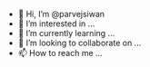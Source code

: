 - 👋 Hi, I’m @parvejsiwan
- 👀 I’m interested in ...
- 🌱 I’m currently learning ...
- 💞️ I’m looking to collaborate on ...
- 📫 How to reach me ...

<!---
parvejsiwan/parvejsiwan is a ✨ special ✨ repository because its `README.md` (this file) appears on your GitHub profile.
You can click the Preview link to take a look at your changes.
--->
